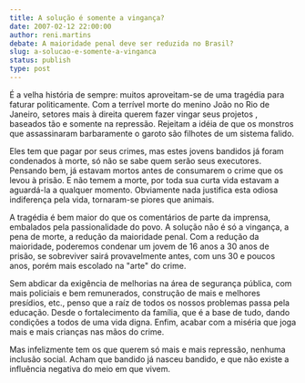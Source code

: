 ```yaml
---
title: A solução é somente a vingança?
date: 2007-02-12 22:00:00
author: reni.martins
debate: A maioridade penal deve ser reduzida no Brasil?
slug: a-solucao-e-somente-a-vinganca
status: publish 
type: post
---
```


É a velha história de sempre: muitos aproveitam-se de uma tragédia para faturar politicamente. Com a terrível morte do menino João no Rio de Janeiro, setores mais à direita querem fazer vingar seus projetos , baseados tão e somente na repressão. Rejeitam a idéia de que os monstros que assassinaram barbaramente o garoto são filhotes de um sistema falido.  

Eles tem que pagar por seus crimes, mas estes jovens bandidos já foram condenados à morte, só não se sabe quem serão seus executores. Pensando bem, já estavam mortos antes de consumarem o crime que os levou à prisão. E não temem a morte, por toda sua curta vida estavam a aguardá-la a qualquer momento. Obviamente nada justifica esta odiosa indiferença pela vida, tornaram-se piores que animais.  

A tragédia é bem maior do que os comentários de parte da imprensa, embalados pela passionalidade do povo. A solução não é só a vingança, a pena de morte, a redução da maioridade penal. Com a redução da maioridade, poderemos condenar um jovem de 16 anos a 30 anos de prisão, se sobreviver sairá provavelmente antes, com uns 30 e poucos anos, porém mais escolado na "arte" do crime.  

Sem abdicar da exigência de melhorias na área de segurança pública, com mais policiais e bem remunerados, construção de mais e melhores presídios, etc., penso que a raíz de todos os nossos problemas passa pela educação. Desde o fortalecimento da família, que é a base de tudo, dando condições a todos de uma vida digna. Enfim, acabar com a miséria que joga mais e mais crianças nas mãos do crime.  

Mas infelizmente tem os que querem só mais e mais repressão, nenhuma inclusão social. Acham que bandido já nasceu bandido, e que não existe a influência negativa do meio em que vivem.
